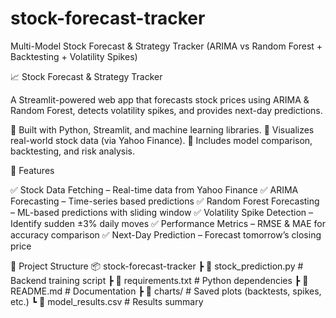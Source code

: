 # stock-forecast-tracker
Multi-Model Stock Forecast &amp; Strategy Tracker (ARIMA vs Random Forest + Backtesting + Volatility Spikes)

📈 Stock Forecast & Strategy Tracker

A Streamlit-powered web app that forecasts stock prices using ARIMA & Random Forest, detects volatility spikes, and provides next-day predictions.

🔹 Built with Python, Streamlit, and machine learning libraries.
🔹 Visualizes real-world stock data (via Yahoo Finance).
🔹 Includes model comparison, backtesting, and risk analysis.

🚀 Features

✅ Stock Data Fetching – Real-time data from Yahoo Finance
✅ ARIMA Forecasting – Time-series based predictions
✅ Random Forest Forecasting – ML-based predictions with sliding window
✅ Volatility Spike Detection – Identify sudden ±3% daily moves
✅ Performance Metrics – RMSE & MAE for accuracy comparison
✅ Next-Day Prediction – Forecast tomorrow’s closing price


📂 Project Structure
📦 stock-forecast-tracker
 ┣ 📜 stock_prediction.py  # Backend training script
 ┣ 📜 requirements.txt     # Python dependencies
 ┣ 📜 README.md            # Documentation
 ┣ 📂 charts/              # Saved plots (backtests, spikes, etc.)
 ┗ 📜 model_results.csv    # Results summary

